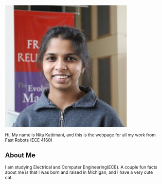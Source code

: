
![profile pic](images/Nita_headshot.jpg)  

Hi, My name is Nita Kattimani, and this is the webpage for all my work from Fast Robots (ECE 4160)

## About Me
I am studying Electrical and Computer Engineering(ECE). A couple fun facts about me is that I was born and raised in Michigan, and I have a very cute cat.
